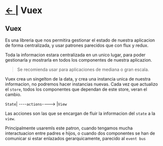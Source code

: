 # [← |](https://github.com/VGamezz19/platzi-course-notes/tree/master/Vue) Vuex

## Vuex

Es una libreria que nos permitira gestionar el estado de nuestra aplicacion de forma centralizada, y usar patrones parecidos que con flux y redux.

Toda la informacion estara centralizada en un unico lugar, para poder gestionarla y mostrarla en todos los componentes de nuestra aplicazion.

> Se recomienda usar para aplicaciones de mediana o gran escala.

Vuex crea un singelton de la data, y crea una instancia unica de nuestra informacion, no podremos hacer instancias nuevas.
Cada vez que actualizo el `store`, todos los componentes que dependan de este store, veran el cambio.

`State`| ----`actions`----> |`View`

Las acciones son las que se encargan de fluir la informacion del `state` a la `view`.

Principalmente usaremls este patron, cuando tengamos mucha interactuacion entre padres e hijos, o cuando dos componentes se han de comunicar si estar enlazados gerarquicamente, parecido al `event bus`